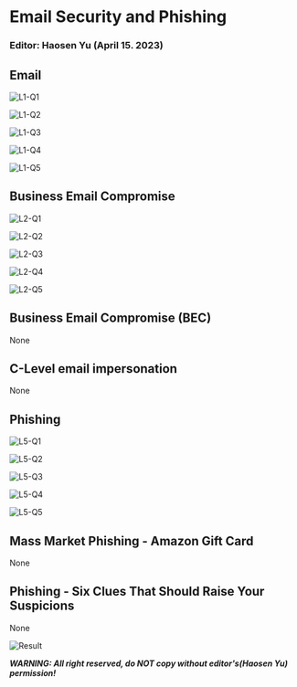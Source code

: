 # Email Security and Phishing

### Editor: Haosen Yu (April 15. 2023)

## Email

![L1-Q1](./img/L1-Q1.jpg)

![L1-Q2](./img/L1-Q2.jpg)

![L1-Q3](./img/L1-Q3.jpg)

![L1-Q4](./img/L1-Q4.jpg)

![L1-Q5](./img/L1-Q5.jpg)

## Business Email Compromise

![L2-Q1](./img/L2-Q1.jpg)

![L2-Q2](./img/L2-Q2.jpg)

![L2-Q3](./img/L2-Q3.jpg)

![L2-Q4](./img/L2-Q4.jpg)

![L2-Q5](./img/L2-Q5.jpg)

## Business Email Compromise (BEC)

None

## C-Level email impersonation

None

## Phishing

![L5-Q1](./img/L5-Q1.jpg)

![L5-Q2](./img/L5-Q2.jpg)

![L5-Q3](./img/L5-Q3.jpg)

![L5-Q4](./img/L5-Q4.jpg)

![L5-Q5](./img/L5-Q5.jpg)

## Mass Market Phishing - Amazon Gift Card

None

## Phishing - Six Clues That Should Raise Your Suspicions

None



![Result](./img/Result.jpg)



***WARNING: All right reserved, do NOT copy without editor's(Haosen Yu) permission!***
